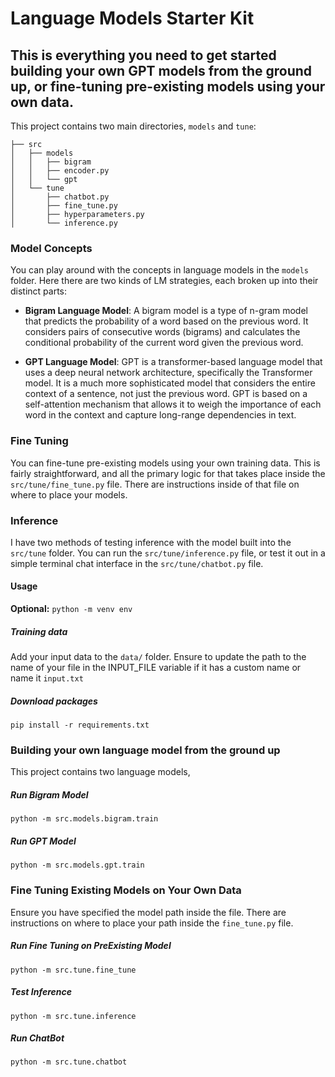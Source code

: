 # Language Models Starter Kit

## This is everything you need to get started building your own GPT models from the ground up, or fine-tuning pre-existing models using your own data. 

This project contains two main directories, `models` and `tune`:
```
├── src
│   ├── models
│   │   ├── bigram
│   │   ├── encoder.py
│   │   └── gpt
│   └── tune
│       ├── chatbot.py
│       ├── fine_tune.py
│       ├── hyperparameters.py
│       └── inference.py
```
### Model Concepts
You can play around with the concepts in language models in the `models` folder. Here there are two kinds of LM strategies,
each broken up into their distinct parts:

- **Bigram Language Model**: A bigram model is a type of n-gram model that predicts the probability of a word based on the previous word. It considers pairs of consecutive words (bigrams) and calculates the conditional probability of the current word given the previous word.

- **GPT Language Model**: GPT is a transformer-based language model that uses a deep neural network architecture, specifically the Transformer model. It is a much more sophisticated model that considers the entire context of a sentence, not just the previous word. GPT is based on a self-attention mechanism that allows it to weigh the importance of each word in the context and capture long-range dependencies in text.

### Fine Tuning
You can fine-tune pre-existing models using your own training data. This is fairly straightforward, and all the primary logic for that takes place inside the `src/tune/fine_tune.py` file. There are instructions inside of that file on where to place your models.  

### Inference
I have two methods of testing inference with the model built into the `src/tune` folder. You can run the `src/tune/inference.py` file, or test it out in a simple terminal chat interface in the `src/tune/chatbot.py` file.

#### Usage
**Optional:** `python -m venv env`

##### Training data
Add your input data to the `data/` folder.
Ensure to update the path to the name of your file in the INPUT_FILE variable if it has a custom name or name it `input.txt`

##### Download packages
`pip install -r requirements.txt`

### Building your own language model from the ground up

This project contains two language models, 

##### Run Bigram Model
`python -m src.models.bigram.train`

##### Run GPT Model
`python -m src.models.gpt.train`


### Fine Tuning Existing Models on Your Own Data

Ensure you have specified the model path inside the file. There are instructions on where to place your path inside the `fine_tune.py` file.

##### Run Fine Tuning on PreExisting Model
`python -m src.tune.fine_tune`

##### Test Inference
`python -m src.tune.inference`
##### Run ChatBot
`python -m src.tune.chatbot`
